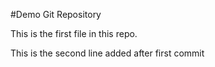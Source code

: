 #Demo Git Repository

This is the first file in this repo.

This is the second line added after first commit